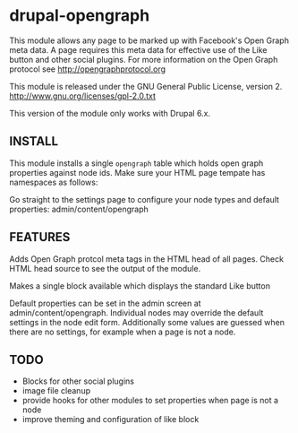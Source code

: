 # drupal-opengraph

This module allows any page to be marked up with Facebook's Open Graph meta data. 
A page requires this meta data for effective use of the Like button and other social plugins. 
For more information on the Open Graph protocol see http://opengraphprotocol.org 

This module is released under the GNU General Public License, version 2. 
http://www.gnu.org/licenses/gpl-2.0.txt 

This version of the module only works with Drupal 6.x. 


## INSTALL 

This module installs a single `opengraph` table which holds open graph properties against node ids. 
Make sure your HTML page tempate has namespaces as follows: 
    <html 
      xmlns="http://www.w3.org/1999/xhtml" 
      xmlns:fb="http://www.facebook.com/2008/fbml" 
      xmlns:og="http://opengraphprotocol.org/schema/">

Go straight to the settings page to configure your node types and default properties:
 admin/content/opengraph


## FEATURES 

Adds Open Graph protcol meta tags in the HTML head of all pages. 
Check HTML head source to see the output of the module. 

Makes a single block available which displays the standard Like button 

Default properties can be set in the admin screen at admin/content/opengraph. 
Individual nodes may override the default settings in the node edit form. 
Additionally some values are guessed when there are no settings, for example when a page is not a node. 


## TODO

* Blocks for other social plugins
* image file cleanup
* provide hooks for other modules to set properties when page is not a node
* improve theming and configuration of like block
